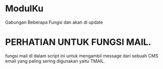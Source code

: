 # ModulKu
Gabungan Beberapa Fungsi dan akan di update <br>

# PERHATIAN UNTUK FUNGSI MAIL.
fungsi mail di dalam script ini untuk mengambil message dari sebuah CMS email yang paling sering digunakan yaitu TMAIL. <br>

